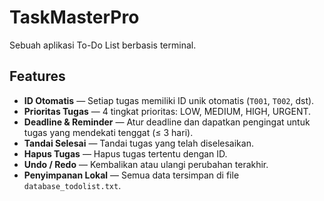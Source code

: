 # TaskMasterPro

Sebuah aplikasi To-Do List berbasis terminal.

## Features

- **ID Otomatis** — Setiap tugas memiliki ID unik otomatis (`T001`, `T002`, dst).
- **Prioritas Tugas** — 4 tingkat prioritas: LOW, MEDIUM, HIGH, URGENT.
- **Deadline & Reminder** — Atur deadline dan dapatkan pengingat untuk tugas yang mendekati tenggat (≤ 3 hari).
- **Tandai Selesai** — Tandai tugas yang telah diselesaikan.
- **Hapus Tugas** — Hapus tugas tertentu dengan ID.
- **Undo / Redo** — Kembalikan atau ulangi perubahan terakhir.
- **Penyimpanan Lokal** — Semua data tersimpan di file `database_todolist.txt`.


